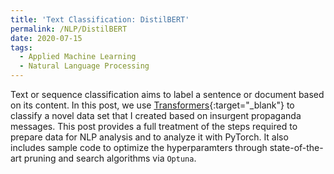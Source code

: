 ```yaml
---
title: 'Text Classification: DistilBERT'
permalink: /NLP/DistilBERT
date: 2020-07-15
tags:
  - Applied Machine Learning
  - Natural Language Processing
---
```


Text or sequence classification aims to label a sentence or document based on its content. In this post, we use [Transformers](/applied_nlp/distilbert.html){:target="_blank"} to classify a novel data set that I created based on insurgent propaganda messages. This post provides a full treatment of the steps required to prepare data for NLP analysis and to analyze it with PyTorch. It also includes sample code to optimize the hyperparamters through state-of-the-art pruning and search algorithms via `Optuna`.
